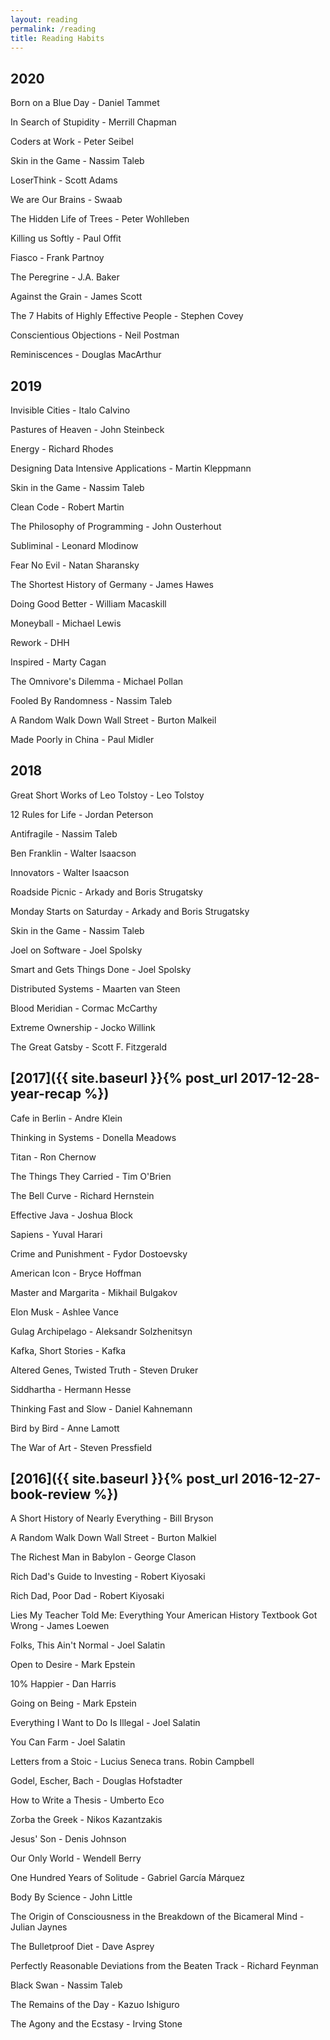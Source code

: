 ```yaml
---
layout: reading
permalink: /reading
title: Reading Habits
---
```


## 2020

Born on a Blue Day - Daniel Tammet

In Search of Stupidity - Merrill Chapman

Coders at Work - Peter Seibel

Skin in the Game - Nassim Taleb

LoserThink - Scott Adams

We are Our Brains - Swaab

The Hidden Life of Trees - Peter Wohlleben

Killing us Softly - Paul Offit

Fiasco - Frank Partnoy

The Peregrine - J.A. Baker

Against the Grain - James Scott

The 7 Habits of Highly Effective People - Stephen Covey

Conscientious Objections - Neil Postman

Reminiscences - Douglas MacArthur

## 2019

Invisible Cities - Italo Calvino

Pastures of Heaven - John Steinbeck

Energy - Richard Rhodes

Designing Data Intensive Applications - Martin Kleppmann

Skin in the Game - Nassim Taleb

Clean Code - Robert Martin

The Philosophy of Programming - John Ousterhout

Subliminal - Leonard Mlodinow

Fear No Evil - Natan Sharansky

The Shortest History of Germany - James Hawes

Doing Good Better - William Macaskill

Moneyball - Michael Lewis

Rework - DHH

Inspired - Marty Cagan

The Omnivore's Dilemma - Michael Pollan

Fooled By Randomness - Nassim Taleb

A Random Walk Down Wall Street - Burton Malkeil

Made Poorly in China - Paul Midler

## 2018

Great Short Works of Leo Tolstoy - Leo Tolstoy

12 Rules for Life - Jordan Peterson

Antifragile - Nassim Taleb

Ben Franklin - Walter Isaacson

Innovators - Walter Isaacson

Roadside Picnic - Arkady and Boris Strugatsky

Monday Starts on Saturday - Arkady and Boris Strugatsky

Skin in the Game - Nassim Taleb

Joel on Software - Joel Spolsky

Smart and Gets Things Done - Joel Spolsky

Distributed Systems - Maarten van Steen

Blood Meridian - Cormac McCarthy

Extreme Ownership - Jocko Willink

The Great Gatsby - Scott F. Fitzgerald



## [2017]({{ site.baseurl }}{% post_url 2017-12-28-year-recap %})

Cafe in Berlin - Andre Klein

Thinking in Systems - Donella Meadows

Titan - Ron Chernow

The Things They Carried - Tim O'Brien

The Bell Curve - Richard Hernstein

Effective Java - Joshua Block

Sapiens - Yuval Harari

Crime and Punishment - Fydor Dostoevsky

American Icon - Bryce Hoffman

Master and Margarita - Mikhail Bulgakov

Elon Musk - Ashlee Vance

Gulag Archipelago - Aleksandr Solzhenitsyn

Kafka, Short Stories - Kafka

Altered Genes, Twisted Truth - Steven Druker

Siddhartha - Hermann Hesse

Thinking Fast and Slow - Daniel Kahnemann

Bird by Bird - Anne Lamott

The War of Art - Steven Pressfield

## [2016]({{ site.baseurl }}{% post_url 2016-12-27-book-review %})

A Short History of Nearly Everything - Bill Bryson

A Random Walk Down Wall Street - Burton Malkiel

The Richest Man in Babylon - George Clason

Rich Dad's Guide to Investing - Robert Kiyosaki

Rich Dad, Poor Dad - Robert Kiyosaki

Lies My Teacher Told Me: Everything Your American History Textbook Got Wrong - James Loewen

Folks, This Ain't Normal - Joel Salatin

Open to Desire - Mark Epstein

10% Happier - Dan Harris

Going on Being - Mark Epstein

Everything I Want to Do Is Illegal - Joel Salatin

You Can Farm - Joel Salatin

Letters from a Stoic - Lucius Seneca trans. Robin Campbell

Godel, Escher, Bach - Douglas Hofstadter

How to Write a Thesis - Umberto Eco

Zorba the Greek - Nikos Kazantzakis

Jesus' Son - Denis Johnson

Our Only World - Wendell Berry

One Hundred Years of Solitude - Gabriel García Márquez

Body By Science - John Little

The Origin of Consciousness in the Breakdown of the Bicameral Mind - Julian Jaynes

The Bulletproof Diet - Dave Asprey

Perfectly Reasonable Deviations from the Beaten Track - Richard Feynman

Black Swan - Nassim Taleb  

The Remains of the Day - Kazuo Ishiguro

The Agony and the Ecstasy - Irving Stone
